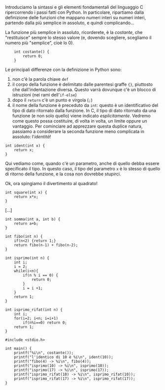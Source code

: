 Introduciamo la sintassi e gli elementi fondamentali del linguaggio C
ripercorrendo i passi fatti con Python. In particolare, ripartiamo dalla
definizione delle funzioni che mappano numeri interi su numeri interi, partendo
dalla più semplice in assoluto, e quindi complicando...

La funzione più semplice in assoluto, ricorderete, è la *costante*, che
"restituisce" sempre lo stesso valore (e, dovendo scegliere, scegliamo il numero
più "semplice", cioè lo 0).

~~~{.C}
    int costante() {
        return 0;
    }
~~~

Le principali differenze con la definizione in Python sono:

1. non c'è la parola chiave `def`
2. il corpo della funzione è delimitato dalle parentesi graffe `{}`, piuttosto che dall'indentazione
diversa. Questo varrà dovunque c'è un blocco di istruzioni (nei rami
dell'`if-else`)
3. dopo il `return` c'è un punto e virgola (`;`)
4. il nome della funzione è preceduto da `int`: questo è un identificativo del
tipo di dato ritornato dalla funzione. In C, il tipo di dato ritornato da una
funzione (e non solo quello) viene
indicato *esplicitamente*. Vedremo come questo possa costituire, di volta in
volta, un limite oppure un vantaggio. 
Per cominciare ad apprezzare questa duplice natura, passiamo a considerare la
seconda funzione meno complicata in assoluto: l'*identità*!

~~~{.c}
int ident(int x) {
    return x;
}
~~~

Qui vediamo come, quando c'è un parametro, anche di quello debba essere
specificato il tipo. In questo caso, il tipo del parametro `x` è lo stesso di
quello di ritorno della funzione, e la cosa non dovrebbe stupirci.

Ok, ora spingiamo il divertimento al quadrato!

~~~{.C}
int square(int x) {
    return x*x;
}
~~~

[...]

~~~{.C}
int somma(int a, int b) {
    return a+b;
}

int fibo(int n) {
    if(n<2) {return 1;}
    return fibo(n-1) + fibo(n-2);
}

int isprimo(int n) {
    int i;
    i = 2;
    while(i<n){
        if(n % i == 0) {
            return 0;
        }
        i = i +1;
    }
    return 1;
}

int isprimo_rifat(int n) {
    int i;
    for(i=2; i<n; i=i+1)
        if(n%i==0) return 0;
    return 1;
}

#include <stdio.h>

int main() {
    printf("%i\n", costante());
    printf("l'identico di 10 è %i\n", ident(10));
    printf("fibo(4) -> %i\n", fibo(4));
    printf("isprimo(10) -> %i\n", isprimo(10));
    printf("isprimo(17) -> %i\n", isprimo(17));
    printf("isprimo_rifat(10) -> %i\n", isprimo_rifat(10));
    printf("isprimo_rifat(17) -> %i\n", isprimo_rifat(17));
}
~~~

